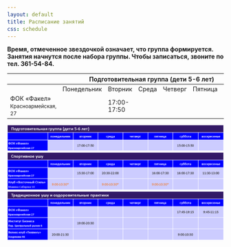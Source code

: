 ```yaml
---
layout: default
title: Расписание занятий
css: schedule
---
```


**Время, отмеченное звездочкой означает, что группа формируется. Занятия начнутся после набора группы. Чтобы записаться, звоните по тел. 361-54-84.**

<table class=schedule>
  <thead>
    <tr>
      <th colspan=8>
        Подготовительная группа (дети 5-6 лет)
      </th>
    </tr>
  </thead>
  <tbody>
    <tr>
      <td></td>
      <td>Понедельник</td>
      <td>Вторник</td>
      <td>Среда</td>
      <td>Четверг</td>
      <td>Пятница</td>
      <td>Суббота</td>
      <td>Воскресенье</td>
    </tr>
    <tr>
      <td>
        ФОК &laquo;Факел&raquo;<br>
        <small>Красноармейская, 27</small>
      </td>
      <td></td>
      <td>17:00-17:50</td>
      <td></td>
      <td></td>
      <td></td>
      <td>15:00-15:50</td>
      <td></td>
    </tr>
  </tbody>
</table>

<img src='/huabao/ren/prepgroup (2).png' width='1100'>

<img src='/huabao/ren/sportgroup (2).png' width='1100'>

<img src='/huabao/ren/healthgroup (2).png' width='1100'>
